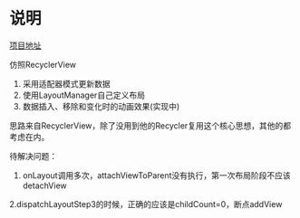 # 说明

[项目地址](https://github.com/Wood-Water-Peng/RecyclerViewDemoApp)

仿照RecyclerView  

1. 采用适配器模式更新数据
2. 使用LayoutManager自己定义布局
3. 数据插入、移除和变化时的动画效果(实现中)


思路来自RecyclerView，除了没用到他的Recycler复用这个核心思想，其他的都考虑在内。 


待解决问题：

1. onLayout调用多次，attachViewToParent没有执行，第一次布局阶段不应该detachView

2.dispatchLayoutStep3的时候，正确的应该是childCount=0，断点addView